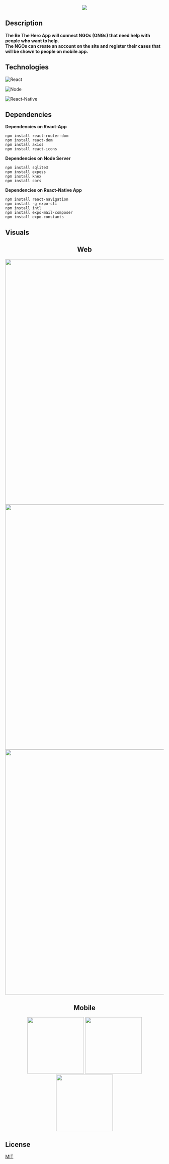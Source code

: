 
<p align="center">
  <img src="https://i.imgur.com/OJ8VvK9.png">
</p>


## Description
**The Be The Hero App will connect NGOs (ONGs) that need help with people who want to help.  
The NGOs can create an account on the site and register their cases that will be shown to people on mobile app.** 

## Technologies

![React](https://camo.githubusercontent.com/10e8514e24356f6c185a4aed244e048d0142e1c4/68747470733a2f2f696d672e736869656c64732e696f2f62616467652f52656163742d46726f6e74656e642d7265642e737667)

![Node](https://camo.githubusercontent.com/77d80a4ff4d79cf29d6e65d1a8427ed9a0e979f2/68747470733a2f2f696d672e736869656c64732e696f2f62616467652f4e6f64654a532d4261636b656e642d7265642e737667)

![React-Native](https://camo.githubusercontent.com/0f95e71bea3a2f580bb44ab84a0fa481ecd17a89/68747470733a2f2f696d672e736869656c64732e696f2f62616467652f52656163744e61746976652d4d6f62696c652d7265642e737667)

## Dependencies

**Dependencies on React-App**
```
npm install react-router-dom
npm install react-dom
npm install axios
npm install react-icons
```
**Dependencies on Node Server**
```
npm install sqlite3  
npm install expess
npm install knex
npm install cors
```

**Dependencies on React-Native App**
```
npm install react-navigation
npm install -g expo-cli
npm install intl
npm install expo-mail-composer
npm install expo-constants
```

## Visuals
<h2 align="center" styles="font-size:bold">Web</h2>
<p align="center">
  <img width="780" src="https://i.imgur.com/AEwFjJI.png">
   <img  width="780" src="https://i.imgur.com/wUf6vwq.png">
  <img  width="780" src="https://i.imgur.com/EBJrPab.png">
</p>  


<h2 align="center" styles="font-size:bold">Mobile</h2>

<p styles="display:flex" align="center">
  <img width="180" src="https://i.imgur.com/gPw6NUb.jpg">
   <img  width="180" src="https://i.imgur.com/x9aPpXp.jpg">
  <img  width="180" src="https://i.imgur.com/g7soZk6.jpg">
</p>


## License
[MIT](https://choosealicense.com/licenses/mit/)
